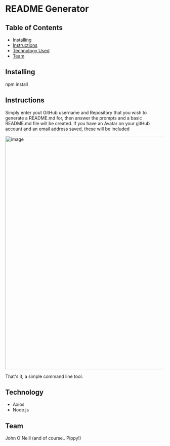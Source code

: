 # README Generator

## Table of Contents

- [Installing](#Installing)
- [Instructions](#Instructions)
- [Technology Used](#Technology)
- [Team](#Team)

## Installing

npm install

## Instructions

Simply enter yout GitHub username and Repository that you wish to generate a README.md for, then answer the prompts and a basic README.md file will be created.
If you have an Avatar on your gitHub account and an email address saved, these will be included

<img width="734" alt="image" src="https://user-images.githubusercontent.com/59762660/77823280-098f5e80-714e-11ea-9ebc-b311d4d44df8.png">

That's it, a simple command line tool.

## Technology

- Axios
- Node.js

## Team

John O'Neill
(and of course.. Pippy!)
